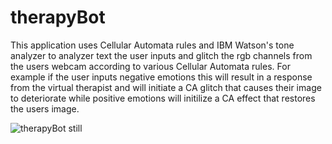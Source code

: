 # therapyBot

This application uses Cellular Automata rules and IBM Watson's tone analyzer to analyzer text the user inputs and glitch the rgb channels from the users webcam according to various Cellular Automata rules. For example if the user inputs negative emotions this will result in a response from the virtual therapist and will initiate a CA glitch that causes their image to deteriorate while positive emotions will initilize a CA effect that restores the users image.

![therapyBot still](https://i.imgur.com/OIbbavO.png)
